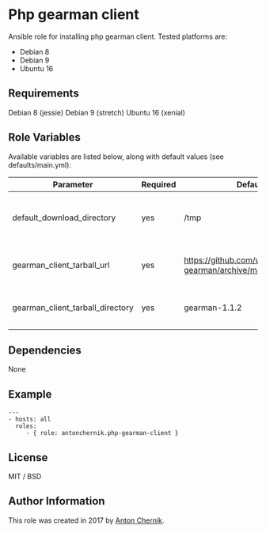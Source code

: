 Php gearman client
=========

Ansible role for installing php gearman client. Tested platforms are:
* Debian 8
* Debian 9
* Ubuntu 16

Requirements
------------

Debian 8 (jessie)
Debian 9 (stretch)
Ubuntu 16 (xenial)

Role Variables
--------------

Available variables are listed below, along with default values (see defaults/main.yml):

| Parameter | Required | Default | Choices | Comments |
| ------------- | ------------- | ------------- | ------------- | ------------- |
| default_download_directory | yes | /tmp | | Sets directory where files will be downloaded |
| gearman_client_tarball_url | yes | https://github.com/wcgallego/pecl-gearman/archive/master.zip | | Sets php Gearman client tarball url |
| gearman_client_tarball_directory | yes | gearman-1.1.2 | | Sets php Gearman extract directory |


Dependencies
------------

None

Example 
----------------
    ---
    - hosts: all
      roles:
         - { role: antonchernik.php-gearman-client }

License
-------

MIT / BSD

Author Information
------------------

This role was created in 2017 by [Anton Chernik](https://github.com/antonchernik).
